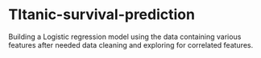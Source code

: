 # TItanic-survival-prediction
Building a Logistic regression model using the data containing various features after needed data cleaning and exploring for correlated features.
